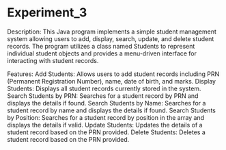 # Experiment_3

Description:
This Java program implements a simple student management system allowing users to add, display, search, update, and delete student records. The program utilizes a class named Students to represent individual student objects and provides a menu-driven interface for interacting with student records.

Features:
Add Students: Allows users to add student records including PRN (Permanent Registration Number), name, date of birth, and marks.
Display Students: Displays all student records currently stored in the system.
Search Students by PRN: Searches for a student record by PRN and displays the details if found.
Search Students by Name: Searches for a student record by name and displays the details if found.
Search Students by Position: Searches for a student record by position in the array and displays the details if valid.
Update Students: Updates the details of a student record based on the PRN provided.
Delete Students: Deletes a student record based on the PRN provided.
